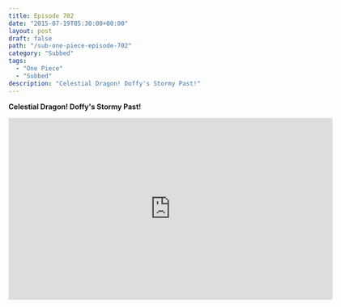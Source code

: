 ```yaml
---
title: Episode 702
date: "2015-07-19T05:30:00+00:00"
layout: post
draft: false
path: "/sub-one-piece-episode-702"
category: "Subbed"
tags:
  - "One Piece"
  - "Subbed"
description: "Celestial Dragon! Doffy's Stormy Past!"
---
```


**Celestial Dragon! Doffy's Stormy Past!**

<iframe width="640" height="360" src="https://www.rapidvideo.com/e/G6FRPGH4ZE" frameborder="0" marginwidth=0 marginheight=0 scrolling=no allowfullscreen></iframe>

